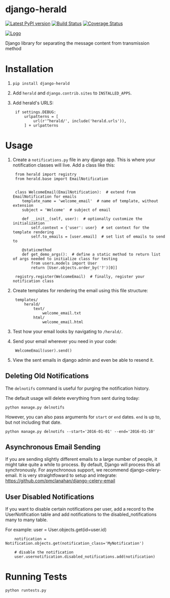 # django-herald

[![Latest PyPI version](https://badge.fury.io/py/django-herald.svg)](https://pypi.python.org/pypi/django-herald)
[![Build Status](https://travis-ci.org/worthwhile/django-herald.svg?branch=master)](https://travis-ci.org/worthwhile/django-herald)
[![Coverage Status](https://coveralls.io/repos/github/worthwhile/django-herald/badge.svg?branch=master)](https://coveralls.io/github/worthwhile/django-herald?branch=master)

[![Logo](https://github.com/worthwhile/django-herald/blob/master/logo.png)](https://github.com/worthwhile/django-herald)

Django library for separating the message content from transmission method

# Installation

1. `pip install django-herald`
2. Add `herald` and `django.contrib.sites` to `INSTALLED_APPS`.
3. Add herald's URLS:

        if settings.DEBUG:
            urlpatterns = [
                url(r'^herald/', include('herald.urls')),
            ] + urlpatterns

# Usage

1. Create a `notifications.py` file in any django app. This is where your notification classes will live. Add a class like this:

        from herald import registry
        from herald.base import EmailNotification


        class WelcomeEmail(EmailNotification):  # extend from EmailNotification for emails
           template_name = 'welcome_email'  # name of template, without extension
           subject = 'Welcome'  # subject of email

           def __init__(self, user):  # optionally customize the initialization
               self.context = {'user': user}  # set context for the template rendering
               self.to_emails = [user.email]  # set list of emails to send to

           @staticmethod
           def get_demo_args():  # define a static method to return list of args needed to initialize class for testing
               from users.models import User
               return [User.objects.order_by('?')[0]]

        registry.register(WelcomeEmail)  # finally, register your notification class

2. Create templates for rendering the email using this file structure:

        templates/
            herald/
                text/
                    welcome_email.txt
                html/
                    welcome_email.html

3. Test how your email looks by navigating to `/herald/`.

4. Send your email wherever you need in your code:

        WelcomeEmail(user).send()

5. View the sent emails in django admin and even be able to resend it.


## Deleting Old Notifications

The `delnotifs` command is useful for purging the notification history.

The default usage will delete everything from sent during today:

    python manage.py delnotifs

However, you can also pass arguments for `start` or `end` dates. `end` is up to, but not including that date.

    python manage.py delnotifs --start='2016-01-01' --end='2016-01-10'



## Asynchronous Email Sending

If you are sending slightly different emails to a large number of people, it might take quite a while to process. By default, Django will process this all synchronously. For asynchronous support, we recommend django-celery-email. It is very straightfoward to setup and integrate: https://github.com/pmclanahan/django-celery-email


## User Disabled Notifications

If you want to disable certain notifications per user, add a record to the UserNotification table and
add notifications to the disabled_notifications many to many table.

For example:
        user = User.objects.get(id=user.id)

        notification = Notification.objects.get(notification_class='MyNotification')

        # disable the notification
        user.usernotification.disabled_notifications.add(notification)


# Running Tests

	python runtests.py
